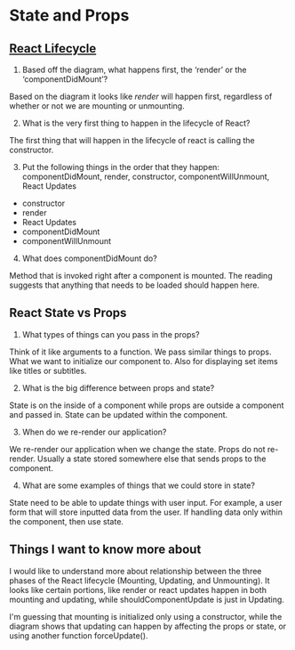 # State and Props

## [React Lifecycle](https://medium.com/@joshuablankenshipnola/react-component-lifecycle-events-cb77e670a093)

1. Based off the diagram, what happens first, the ‘render’ or the ‘componentDidMount’?

Based on the diagram it looks like *render* will happen first, regardless of whether or not we are mounting or unmounting. 

2. What is the very first thing to happen in the lifecycle of React?

The first thing that will happen in the lifecycle of react is calling the constructor.

3. Put the following things in the order that they happen: componentDidMount, render, constructor, componentWillUnmount, React Updates

- constructor
- render
- React Updates
- componentDidMount
- componentWillUnmount

4. What does componentDidMount do?

Method that is invoked right after a component is mounted. The reading suggests that anything that needs to be loaded should happen here.

## React State vs Props

1. What types of things can you pass in the props?

Think of it like arguments to a function. We pass similar things to props. What we want to initialize our component to. Also for displaying set items like titles or subtitles.

2. What is the big difference between props and state?

State is on the inside of a component while props are outside a component and passed in. State can be updated within the component.

3. When do we re-render our application?

We re-render our application when we change the state. Props do not re-render. Usually a state stored somewhere else that sends props to the component.

4. What are some examples of things that we could store in state?

State need to be able to update things with user input. For example, a user form that will store inputted data from the user. If handling data only within the component, then use state.

## Things I want to know more about

I would like to understand more about relationship between the three phases of the React lifecycle (Mounting, Updating, and Unmounting). It looks like certain portions, like render or react updates happen in both mounting and updating, while shouldComponentUpdate is just in Updating.

I'm guessing that mounting is initialized only using a constructor, while the diagram shows that updating can happen by affecting the props or state, or using another function forceUpdate().